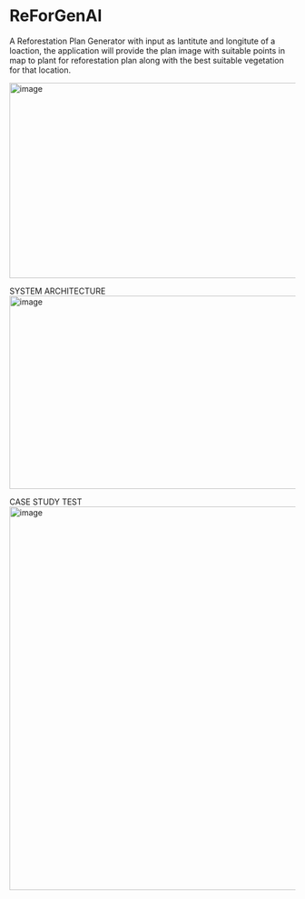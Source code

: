 # ReForGenAI
 A Reforestation Plan Generator with input as lantitute and longitute of a loaction, the application will provide the plan image with suitable points in map to plant for reforestation plan along with the best suitable vegetation for that location.

<img width="587" height="344" alt="image" src="https://github.com/user-attachments/assets/059c7391-7b3c-415e-9f56-27bde4a602f3" />

SYSTEM ARCHITECTURE
<img width="974" height="340" alt="image" src="https://github.com/user-attachments/assets/a081be88-b732-4187-adc0-9068219c8677" />

CASE STUDY TEST
<img width="1508" height="675" alt="image" src="https://github.com/user-attachments/assets/4ca0e239-c037-4bd6-aafe-64bc557849ea" />



